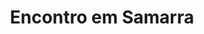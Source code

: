 ---
ref: sol-010-0008
title: "Encontro em Samarra"
author_name: ["Paulo-Guilherme"]
publisher: ["Publicações Europa América"]
year: "y1963"
origin: ["Portugal"]
formats: ["book-cover"]
disciplines: [graphic-design]
tags:
layout: artifact
status: ["rescan"]
published: false
int_published: false
image_count:
date_added: 2023-06-16
batch:
---